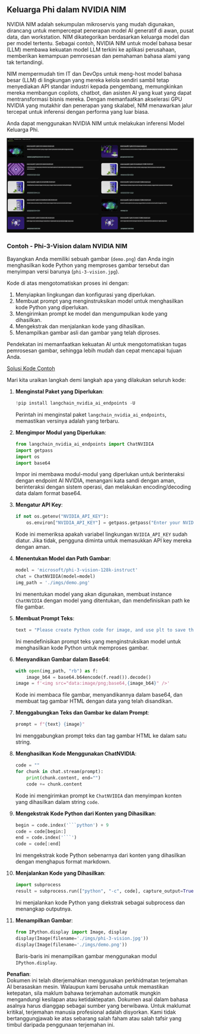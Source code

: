 ## Keluarga Phi dalam NVIDIA NIM

NVIDIA NIM adalah sekumpulan mikroservis yang mudah digunakan, dirancang untuk mempercepat penerapan model AI generatif di awan, pusat data, dan workstation. NIM dikategorikan berdasarkan keluarga model dan per model tertentu. Sebagai contoh, NVIDIA NIM untuk model bahasa besar (LLM) membawa kekuatan model LLM terkini ke aplikasi perusahaan, memberikan kemampuan pemrosesan dan pemahaman bahasa alami yang tak tertandingi.

NIM mempermudah tim IT dan DevOps untuk meng-host model bahasa besar (LLM) di lingkungan yang mereka kelola sendiri sambil tetap menyediakan API standar industri kepada pengembang, memungkinkan mereka membangun copilots, chatbot, dan asisten AI yang kuat yang dapat mentransformasi bisnis mereka. Dengan memanfaatkan akselerasi GPU NVIDIA yang mutakhir dan penerapan yang skalabel, NIM menawarkan jalur tercepat untuk inferensi dengan performa yang luar biasa.

Anda dapat menggunakan NVIDIA NIM untuk melakukan inferensi Model Keluarga Phi.

![nim](../../../../../translated_images/Phi-NIM.45af94d89220fbbbc85f8da0379150a29cc88c3dd8ec417b1d3b7237bbe1c58a.ms.png)

### **Contoh - Phi-3-Vision dalam NVIDIA NIM**

Bayangkan Anda memiliki sebuah gambar (`demo.png`) dan Anda ingin menghasilkan kode Python yang memproses gambar tersebut dan menyimpan versi barunya (`phi-3-vision.jpg`).

Kode di atas mengotomatiskan proses ini dengan:

1. Menyiapkan lingkungan dan konfigurasi yang diperlukan.
2. Membuat prompt yang menginstruksikan model untuk menghasilkan kode Python yang diperlukan.
3. Mengirimkan prompt ke model dan mengumpulkan kode yang dihasilkan.
4. Mengekstrak dan menjalankan kode yang dihasilkan.
5. Menampilkan gambar asli dan gambar yang telah diproses.

Pendekatan ini memanfaatkan kekuatan AI untuk mengotomatiskan tugas pemrosesan gambar, sehingga lebih mudah dan cepat mencapai tujuan Anda.

[Solusi Kode Contoh](../../../../../code/06.E2E/E2E_Nvidia_NIM_Phi3_Vision.ipynb)

Mari kita uraikan langkah demi langkah apa yang dilakukan seluruh kode:

1. **Menginstal Paket yang Diperlukan**:
    ```python
    !pip install langchain_nvidia_ai_endpoints -U
    ```
    Perintah ini menginstal paket `langchain_nvidia_ai_endpoints`, memastikan versinya adalah yang terbaru.

2. **Mengimpor Modul yang Diperlukan**:
    ```python
    from langchain_nvidia_ai_endpoints import ChatNVIDIA
    import getpass
    import os
    import base64
    ```
    Impor ini membawa modul-modul yang diperlukan untuk berinteraksi dengan endpoint AI NVIDIA, menangani kata sandi dengan aman, berinteraksi dengan sistem operasi, dan melakukan encoding/decoding data dalam format base64.

3. **Mengatur API Key**:
    ```python
    if not os.getenv("NVIDIA_API_KEY"):
        os.environ["NVIDIA_API_KEY"] = getpass.getpass("Enter your NVIDIA API key: ")
    ```
    Kode ini memeriksa apakah variabel lingkungan `NVIDIA_API_KEY` sudah diatur. Jika tidak, pengguna diminta untuk memasukkan API key mereka dengan aman.

4. **Menentukan Model dan Path Gambar**:
    ```python
    model = 'microsoft/phi-3-vision-128k-instruct'
    chat = ChatNVIDIA(model=model)
    img_path = './imgs/demo.png'
    ```
    Ini menentukan model yang akan digunakan, membuat instance `ChatNVIDIA` dengan model yang ditentukan, dan mendefinisikan path ke file gambar.

5. **Membuat Prompt Teks**:
    ```python
    text = "Please create Python code for image, and use plt to save the new picture under imgs/ and name it phi-3-vision.jpg."
    ```
    Ini mendefinisikan prompt teks yang menginstruksikan model untuk menghasilkan kode Python untuk memproses gambar.

6. **Menyandikan Gambar dalam Base64**:
    ```python
    with open(img_path, "rb") as f:
        image_b64 = base64.b64encode(f.read()).decode()
    image = f'<img src="data:image/png;base64,{image_b64}" />'
    ```
    Kode ini membaca file gambar, menyandikannya dalam base64, dan membuat tag gambar HTML dengan data yang telah disandikan.

7. **Menggabungkan Teks dan Gambar ke dalam Prompt**:
    ```python
    prompt = f"{text} {image}"
    ```
    Ini menggabungkan prompt teks dan tag gambar HTML ke dalam satu string.

8. **Menghasilkan Kode Menggunakan ChatNVIDIA**:
    ```python
    code = ""
    for chunk in chat.stream(prompt):
        print(chunk.content, end="")
        code += chunk.content
    ```
    Kode ini mengirimkan prompt ke `ChatNVIDIA` dan menyimpan konten yang dihasilkan dalam string `code`.

9. **Mengekstrak Kode Python dari Konten yang Dihasilkan**:
    ```python
    begin = code.index('```python') + 9
    code = code[begin:]
    end = code.index('```')
    code = code[:end]
    ```
    Ini mengekstrak kode Python sebenarnya dari konten yang dihasilkan dengan menghapus format markdown.

10. **Menjalankan Kode yang Dihasilkan**:
    ```python
    import subprocess
    result = subprocess.run(["python", "-c", code], capture_output=True)
    ```
    Ini menjalankan kode Python yang diekstrak sebagai subprocess dan menangkap outputnya.

11. **Menampilkan Gambar**:
    ```python
    from IPython.display import Image, display
    display(Image(filename='./imgs/phi-3-vision.jpg'))
    display(Image(filename='./imgs/demo.png'))
    ```
    Baris-baris ini menampilkan gambar menggunakan modul `IPython.display`.

**Penafian**:  
Dokumen ini telah diterjemahkan menggunakan perkhidmatan terjemahan AI berasaskan mesin. Walaupun kami berusaha untuk memastikan ketepatan, sila maklum bahawa terjemahan automatik mungkin mengandungi kesilapan atau ketidaktepatan. Dokumen asal dalam bahasa asalnya harus dianggap sebagai sumber yang berwibawa. Untuk maklumat kritikal, terjemahan manusia profesional adalah disyorkan. Kami tidak bertanggungjawab ke atas sebarang salah faham atau salah tafsir yang timbul daripada penggunaan terjemahan ini.